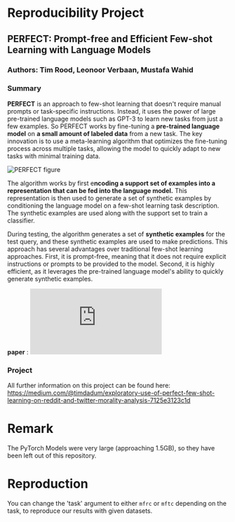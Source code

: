 # Reproducibility Project
## PERFECT: Prompt-free and Efficient Few-shot Learning with Language Models

### Authors: Tim Rood, Leonoor Verbaan, Mustafa Wahid

### Summary
**PERFECT** is an approach to few-shot learning that doesn't require manual prompts or task-specific instructions. Instead, it uses the power of large pre-trained language models such as GPT-3 to learn new tasks from just a few examples. So PERFECT works by fine-tuning a **pre-trained language model** on **a small amount of labeled data** from a new task. The key innovation is to use a meta-learning algorithm that optimizes the fine-tuning process across multiple tasks, allowing the model to quickly adapt to new tasks with minimal training data.

![PERFECT figure](https://images.deepai.org/converted-papers/2204.01172/x3.png)

The algorithm works by first e**ncoding a support set of examples into a representation that can be fed into the language model.** This representation is then used to generate a set of synthetic examples by conditioning the language model on a few-shot learning task description. The synthetic examples are used along with the support set to train a classifier.

During testing, the algorithm generates a set of **synthetic examples** for the test query, and these synthetic examples are used to make predictions. This approach has several advantages over traditional few-shot learning approaches. First, it is prompt-free, meaning that it does not require explicit instructions or prompts to be provided to the model. Second, it is highly efficient, as it leverages the pre-trained language model's ability to quickly generate synthetic examples.

**paper** : ![PERFECT: Prompt-free and Efficient Few-shot Learning with Language Models](https://aclanthology.org/2022.acl-long.254.pdf "PERFECT: Prompt-free and Efficient Few-shot Learning with Language Models")

### Project
All further information on this project can be found here: https://medium.com/@timdadum/exploratory-use-of-perfect-few-shot-learning-on-reddit-and-twitter-morality-analysis-7125e3123c1d

# Remark
The PyTorch Models were very large (approaching 1.5GB), so they have been left out of this repository.

# Reproduction
You can change the 'task' argument to either `mfrc` or `mftc` depending on the task, to reproduce our results with given datasets. 